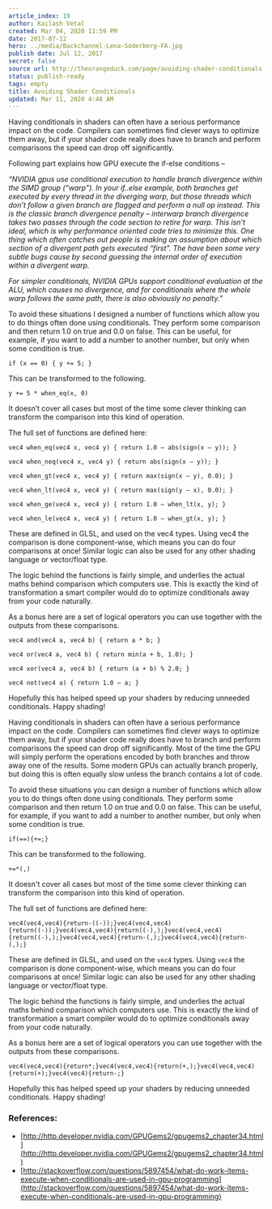 ```yaml
---
article_index: 19
author: Kailash Vetal
created: Mar 04, 2020 11:59 PM
date: 2017-07-12
hero: ../media/Backchannel-Lena-Soderberg-FA.jpg
publish date: Jul 12, 2017
secret: false
source url: http://theorangeduck.com/page/avoiding-shader-conditionals
status: publish-ready
tags: empty
title: Avoiding Shader Conditionals
updated: Mar 11, 2020 4:48 AM
---
```

Having conditionals in shaders can often have a serious performance impact on the code. Compilers can sometimes find clever ways to optimize them away, but if your shader code really does have to branch and perform comparisons the speed can drop off significantly.

Following part explains how GPU execute the if-else conditions –

*“NVIDIA gpus use conditional execution to handle branch divergence within the SIMD group (“warp”). In your if..else example, both branches get executed by every thread in the diverging warp, but those threads which don’t follow a given branch are flagged and perform a null op instead. This is the classic branch divergence penalty – interwarp branch divergence takes two passes through the code section to retire for warp. This isn’t ideal, which is why performance oriented code tries to minimize this. One thing which often catches out people is making an assumption about which section of a divergent path gets executed “first”. The have been some very subtle bugs cause by second guessing the internal order of execution within a divergent warp.*

*For simpler conditionals, NVIDIA GPUs support conditional evaluation at the ALU, which causes no divergence, and for conditionals where the whole warp follows the same path, there is also obviously no penalty.”*

To avoid these situations I designed a number of functions which allow you to do things often done using conditionals. They perform some comparison and then return 1.0 on true and 0.0 on false. This can be useful, for example, if you want to add a number to another number, but only when some condition is true.

    if (x == 0) { y += 5; }

This can be transformed to the following.

    y += 5 * when_eq(x, 0)

It doesn’t cover all cases but most of the time some clever thinking can transform the comparison into this kind of operation.

The full set of functions are defined here:

    vec4 when_eq(vec4 x, vec4 y) { return 1.0 – abs(sign(x – y)); }

    vec4 when_neq(vec4 x, vec4 y) { return abs(sign(x – y)); }

    vec4 when_gt(vec4 x, vec4 y) { return max(sign(x – y), 0.0); }

    vec4 when_lt(vec4 x, vec4 y) { return max(sign(y – x), 0.0); }

    vec4 when_ge(vec4 x, vec4 y) { return 1.0 – when_lt(x, y); }

    vec4 when_le(vec4 x, vec4 y) { return 1.0 – when_gt(x, y); }

These are defined in GLSL, and used on the vec4 types. Using vec4 the comparison is done component-wise, which means you can do four comparisons at once! Similar logic can also be used for any other shading language or vector/float type.

The logic behind the functions is fairly simple, and underlies the actual maths behind comparison which computers use. This is exactly the kind of transformation a smart compiler would do to optimize conditionals away from your code naturally.

As a bonus here are a set of logical operators you can use together with the outputs from these comparisons.

    vec4 and(vec4 a, vec4 b) { return a * b; }

    vec4 or(vec4 a, vec4 b) { return min(a + b, 1.0); }

    vec4 xor(vec4 a, vec4 b) { return (a + b) % 2.0; }

    vec4 not(vec4 a) { return 1.0 – a; }

Hopefully this has helped speed up your shaders by reducing unneeded conditionals. Happy shading!

Having conditionals in shaders can often have a serious performance impact on the code. Compilers can sometimes find clever ways to optimize them away, but if your shader code really does have to branch and perform comparisons the speed can drop off significantly. Most of the time the GPU will simply perform the operations encoded by both branches and throw away one of the results. Some modern GPUs can actually branch properly, but doing this is often equally slow unless the branch contains a lot of code.

To avoid these situations you can design a number of functions which allow you to do things often done using conditionals. They perform some comparison and then return 1.0 on true and 0.0 on false. This can be useful, for example, if you want to add a number to another number, but only when some condition is true.

    if(==){+=;}

This can be transformed to the following.

    +=*(,)

It doesn't cover all cases but most of the time some clever thinking can transform the comparison into this kind of operation.

The full set of functions are defined here:

    vec4(vec4,vec4){return-((-));}vec4(vec4,vec4){return((-));}vec4(vec4,vec4){return((-),);}vec4(vec4,vec4){return((-),);}vec4(vec4,vec4){return-(,);}vec4(vec4,vec4){return-(,);}

These are defined in GLSL, and used on the `vec4` types. Using `vec4` the comparison is done component-wise, which means you can do four comparisons at once! Similar logic can also be used for any other shading language or vector/float type.

The logic behind the functions is fairly simple, and underlies the actual maths behind comparison which computers use. This is exactly the kind of transformation a smart compiler would do to optimize conditionals away from your code naturally.

As a bonus here are a set of logical operators you can use together with the outputs from these comparisons.

    vec4(vec4,vec4){return*;}vec4(vec4,vec4){return(+,);}vec4(vec4,vec4){return(+);}vec4(vec4){return-;}

Hopefully this has helped speed up your shaders by reducing unneeded conditionals. Happy shading!

### References:

- [http://http.developer.nvidia.com/GPUGems2/gpugems2_chapter34.html](http://http.developer.nvidia.com/GPUGems2/gpugems2_chapter34.html)
- [http://stackoverflow.com/questions/5897454/what-do-work-items-execute-when-conditionals-are-used-in-gpu-programming](http://stackoverflow.com/questions/5897454/what-do-work-items-execute-when-conditionals-are-used-in-gpu-programming)
